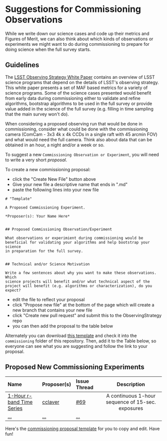 # Suggestions for Commissioning Observations

While we write down our science cases and code up their metrics and
Figures of Merit, we can also think about which kinds of observations or experiments 
we might want to do during commissioning to prepare for doing science when the full survey
starts.

## Guidelines

The [LSST Observing Strategy White Paper](http://www.slac.stanford.edu/%7Edigel/ObservingStrategy/whitepaper/LSST_Observing_Strategy_White_Paper.pdf) contains an overview of LSST science programs that depend on the details of LSST's observing strategy.   This white paper presents a set of MAF based metrics for a variety of science programs.  Some of the science cases presented would benefit from early data during commissioning either to validate and refine algorithms, bootstrap algorithms to be used in the full survey or provide value added in the science of the full survey (e.g. filling in time sampling that the main survey won't do).

When considering a proposed observing run that would be done in commissioning, consider what could be done with the commissioning camera (ComCam - 3x3 4k x 4k CCDs in a single raft with 45 arcmin FOV) and what would need the full camera.  Think also about data that can be obtained in an hour, a night and/or a week or so. 

To suggest a new `Commissioning Observation or Experiment`, you will need to write a very short *proposal*. 

To create a new commissioning proposal:
- click the "Create New File" button above
- Give your new file a descriptive name that ends in ".md"
- paste the following lines into your new file
~~~~
# "Template"

A Proposed Commissioning Experiment.

*Proposer(s): Your Name Here*


## Proposed Commissioning Observation/Experiment

What observations or experimient during commissioning would be
beneficial for validating your algorithms and help bootstrap your science
in preparation for the full survey.


## Technical and/or Science Motivation

Write a few sentences about why you want to make these observations. Which
science projects will benefit and/or what technical aspect of the
project will benefit (e.g. algorithms or characterization), do you expect?
~~~~
- edit the file to reflect your proposal
- click "Propose new file" at the bottom of the page which will create a new branch that contains your new file
- click "Create new pull request" and submit this to the ObservingStrategy repo
- you can then add the proposal to the table below

Alternately you can download [this template](https://github.com/LSSTScienceCollaborations/CommissioningProposals/blob/master/commissioning/commProp_Template.md) and check it into the `commissioning` folder of this repository. Then, add it to the Table below, so everyone can see what you are suggesting and follow the link to your proposal.


## Proposed New Commissioning Experiments



 **Name**              | **Proposer(s)**       | **Issue Thread**| **Description**
:----------------------|:----------------------|:----------------|:----------------:
 [1-Hour r-band Time Series](https://github.com/LSSTScienceCollaborations/CommissioningProposals/blob/master/commProp_r-band1hourtimeSeries.md) | [cclaver](https://github.com/cclaver) | [#69](https://github.com/LSSTScienceCollaborations/ObservingStrategy/issues/69) | A continuous 1-hour sequence of 15-sec. exposures
 [...](https://github.com/LSSTScienceCollaborations/ObservingStrategy/blob/issue64/opsim/) | [...](https://github.com/) | [...](https://github.com/LSSTScienceCollaborations/ObservingStrategy/issues/)


Here's the [commissioning proposal template](https://github.com/LSSTScienceCollaborations/CommissioningProposals/blob/master/commProp_Template.md)
for you to copy and edit. Have fun!
